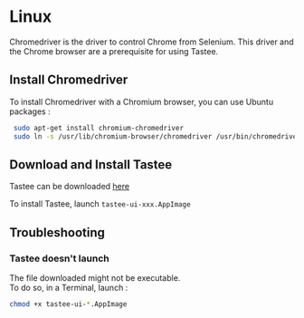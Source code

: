 # Linux

Chromedriver is the driver to control Chrome from Selenium. This driver and the Chrome browser are a prerequisite for using Tastee.

## Install Chromedriver

To install Chromedriver with a Chromium browser, you can use Ubuntu packages :

```sh
 sudo apt-get install chromium-chromedriver
 sudo ln -s /usr/lib/chromium-browser/chromedriver /usr/bin/chromedriver
```

## Download and Install Tastee

Tastee can be downloaded [here](https://github.com/tastee/tastee-ui/releases/download/0.9.6/tastee-ui-0.9.6-x86_64.AppImage)

To install Tastee, launch `tastee-ui-xxx.AppImage`

## Troubleshooting

### Tastee doesn't launch

The file downloaded might not be executable.  
To do so, in a Terminal, launch :

```sh
chmod +x tastee-ui-*.AppImage
```